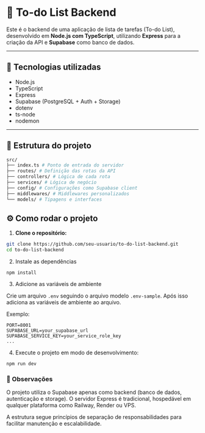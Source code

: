 # 📝 To-do List Backend

Este é o backend de uma aplicação de lista de tarefas (To-do List), desenvolvido em **Node.js com TypeScript**, utilizando **Express** para a criação da API e **Supabase** como banco de dados.

---

## 🚀 Tecnologias utilizadas

- Node.js
- TypeScript
- Express
- Supabase (PostgreSQL + Auth + Storage)
- dotenv
- ts-node
- nodemon

---

## 📁 Estrutura do projeto
```bash
src/
├── index.ts # Ponto de entrada do servidor
├── routes/ # Definição das rotas da API
├── controllers/ # Lógica de cada rota
├── services/ # Lógica de negócio
├── config/ # Configurações como Supabase client
├── middlewares/ # Middlewares personalizados
└── models/ # Tipagens e interfaces
```
## ⚙️ Como rodar o projeto

1. **Clone o repositório:**

```bash
git clone https://github.com/seu-usuario/to-do-list-backend.git
cd to-do-list-backend
```

2. Instale as dependências 

`npm install`

3. Adicione as variáveis de ambiente

Crie um arquivo `.env` seguindo o arquivo modelo `.env-sample`. Após isso adiciona as variáveis de ambiente ao arquivo.

Exemplo: 
```
PORT=8001
SUPABASE_URL=your_supabase_url
SUPABASE_SERVICE_KEY=your_service_role_key
...
```

4. Execute o projeto em modo de desenvolvimento:

`npm run dev`

### 📌 Observações

O projeto utiliza o Supabase apenas como backend (banco de dados, autenticação e storage). O servidor Express é tradicional, hospedável em qualquer plataforma como Railway, Render ou VPS.

A estrutura segue princípios de separação de responsabilidades para facilitar manutenção e escalabilidade.
